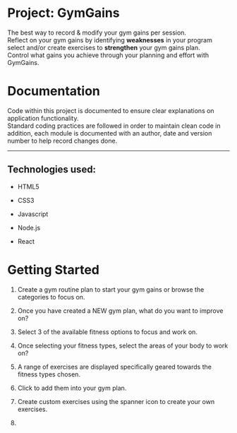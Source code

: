 # Project: GymGains

<p>
The best way to record & modify your gym gains per session.
<br>
Reflect on your gym gains by identifying <strong>weaknesses</strong> in your program
<br>
select and/or create exercises to <strong>strengthen</strong> your gym gains plan.
<br>
Control what gains you achieve through your planning and effort with GymGains.
</p>

# Documentation

<p>
Code within this project is documented to ensure clear explanations on application functionality.
<br>
Standard coding practices are followed in order to maintain clean code in addition,
each module is documented with an author, date and version number to help record changes done.
<hr>
<h2>Technologies used:</h2>
<ul>
<li><p>HTML5</p></li>
<li><p>CSS3</p></li>
<li><p>Javascript</p></li>
<li><p>Node.js</p></li>
<li><p>React</p></li>
</ul>

# Getting Started

<ol>
<li><p>Create a gym routine plan to start your gym gains or browse the categories to focus on.</p></li>
<li><p>Once you have created a NEW gym plan, what do you want to improve on?</p></li>
<li><p>Select 3 of the available fitness options to focus and work on.</p></li>
<li><p>Once selecting your fitness types, select the areas of your body to work on?</p></li>
<li><p>A range of exercises are displayed specifically geared towards the fitness types chosen.</p></li>
<li><p>Click to add them into your gym plan.</p></li>
<li><p>Create custom exercises using the spanner icon to create your own exercises.</p></li>
<li><p></p></li>
</ol>
